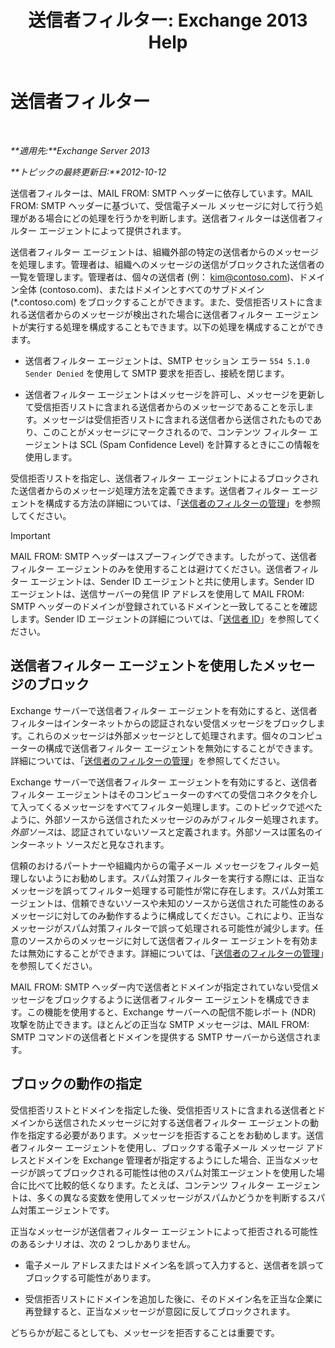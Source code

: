 ﻿---
title: '送信者フィルター: Exchange 2013 Help'
TOCTitle: 送信者フィルター
ms:assetid: b833f864-ff10-46a0-a653-28fb9ba30896
ms:mtpsurl: https://technet.microsoft.com/ja-jp/library/Bb124354(v=EXCHG.150)
ms:contentKeyID: 49896433
ms.date: 05/23/2018
mtps_version: v=EXCHG.150
ms.translationtype: MT
---

# 送信者フィルター

 

_**適用先:**Exchange Server 2013_

_**トピックの最終更新日:**2012-10-12_

送信者フィルターは、MAIL FROM: SMTP ヘッダーに依存しています。MAIL FROM: SMTP ヘッダーに基づいて、受信電子メール メッセージに対して行う処理がある場合にどの処理を行うかを判断します。送信者フィルターは送信者フィルター エージェントによって提供されます。

送信者フィルター エージェントは、組織外部の特定の送信者からのメッセージを処理します。管理者は、組織へのメッセージの送信がブロックされた送信者の一覧を管理します。管理者は、個々の送信者 (例： kim@contoso.com)、ドメイン全体 (contoso.com)、またはドメインとすべてのサブドメイン (\*.contoso.com) をブロックすることができます。また、受信拒否リストに含まれる送信者からのメッセージが検出された場合に送信者フィルター エージェントが実行する処理を構成することもできます。以下の処理を構成することができます。

  - 送信者フィルター エージェントは、SMTP セッション エラー `554 5.1.0 Sender Denied` を使用して SMTP 要求を拒否し、接続を閉じます。

  - 送信者フィルター エージェントはメッセージを許可し、メッセージを更新して受信拒否リストに含まれる送信者からのメッセージであることを示します。メッセージは受信拒否リストに含まれる送信者から送信されたものであり、このことがメッセージにマークされるので、コンテンツ フィルター エージェントは SCL (Spam Confidence Level) を計算するときにこの情報を使用します。

受信拒否リストを指定し、送信者フィルター エージェントによるブロックされた送信者からのメッセージ処理方法を定義できます。送信者フィルター エージェントを構成する方法の詳細については、「[送信者のフィルターの管理](manage-sender-filtering-exchange-2013-help.md)」を参照してください。


> [!IMPORTANT]
> MAIL FROM: SMTP ヘッダーはスプーフィングできます。したがって、送信者フィルター エージェントのみを使用することは避けてください。送信者フィルター エージェントは、Sender ID エージェントと共に使用します。Sender ID エージェントは、送信サーバーの発信 IP アドレスを使用して MAIL FROM: SMTP ヘッダーのドメインが登録されているドメインと一致してることを確認します。Sender ID エージェントの詳細については、「<A href="sender-id-exchange-2013-help.md">送信者 ID</A>」を参照してください。



## 送信者フィルター エージェントを使用したメッセージのブロック

Exchange サーバーで送信者フィルター エージェントを有効にすると、送信者フィルターはインターネットからの認証されない受信メッセージをブロックします。これらのメッセージは外部メッセージとして処理されます。個々のコンピューターの構成で送信者フィルター エージェントを無効にすることができます。詳細については、「[送信者のフィルターの管理](manage-sender-filtering-exchange-2013-help.md)」を参照してください。

Exchange サーバーで送信者フィルター エージェントを有効にすると、送信者フィルター エージェントはそのコンピューターのすべての受信コネクタを介して入ってくるメッセージをすべてフィルター処理します。このトピックで述べたように、外部ソースから送信されたメッセージのみがフィルター処理されます。*外部ソース*は、認証されていないソースと定義されます。外部ソースは匿名のインターネット ソースだと見なされます。

信頼のおけるパートナーや組織内からの電子メール メッセージをフィルター処理しないようにお勧めします。スパム対策フィルターを実行する際には、正当なメッセージを誤ってフィルター処理する可能性が常に存在します。スパム対策エージェントは、信頼できないソースや未知のソースから送信された可能性のあるメッセージに対してのみ動作するように構成してください。これにより、正当なメッセージがスパム対策フィルターで誤って処理される可能性が減少します。任意のソースからのメッセージに対して送信者フィルター エージェントを有効または無効にすることができます。詳細については、「[送信者のフィルターの管理](manage-sender-filtering-exchange-2013-help.md)」を参照してください。

MAIL FROM: SMTP ヘッダー内で送信者とドメインが指定されていない受信メッセージをブロックするように送信者フィルター エージェントを構成できます。この機能を使用すると、Exchange サーバーへの配信不能レポート (NDR) 攻撃を防止できます。ほとんどの正当な SMTP メッセージは、MAIL FROM: SMTP コマンドの送信者とドメインを提供する SMTP サーバーから送信されます。

## ブロックの動作の指定

受信拒否リストとドメインを指定した後、受信拒否リストに含まれる送信者とドメインから送信されたメッセージに対する送信者フィルター エージェントの動作を指定する必要があります。メッセージを拒否することをお勧めします。送信者フィルター エージェントを使用し、ブロックする電子メール メッセージ アドレスとドメインを Exchange 管理者が指定するようにした場合、正当なメッセージが誤ってブロックされる可能性は他のスパム対策エージェントを使用した場合に比べて比較的低くなります。たとえば、コンテンツ フィルター エージェントは、多くの異なる変数を使用してメッセージがスパムかどうかを判断するスパム対策エージェントです。

正当なメッセージが送信者フィルター エージェントによって拒否される可能性のあるシナリオは、次の 2 つしかありません。

  - 電子メール アドレスまたはドメイン名を誤って入力すると、送信者を誤ってブロックする可能性があります。

  - 受信拒否リストにドメインを追加した後に、そのドメイン名を正当な企業に再登録すると、正当なメッセージが意図に反してブロックされます。

どちらかが起こるとしても、メッセージを拒否することは重要です。

